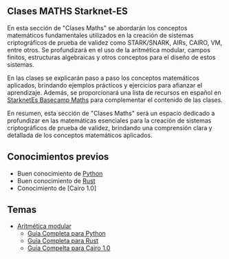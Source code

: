 ## Clases MATHS Starknet-ES
En esta sección de "Clases Maths" se abordarán los conceptos matemáticos fundamentales utilizados en la creación de sistemas criptográficos de prueba de validez como STARK/SNARK, AIRs, CAIRO, VM, entre otros. Se profundizará en el uso de la aritmética modular, campos finitos, estructuras algebraicas y otros conceptos para el diseño de estos sistemas.

En las clases se explicarán paso a paso los conceptos matemáticos aplicados, brindando ejemplos prácticos y ejercicios para afianzar el aprendizaje. Además, se proporcionará una lista de recursos en español en [StarknetEs Basecamp Maths](https://github.com/Starknet-Es/Maths-StarknetEs/tree/main) para complementar el contenido de las clases.

En resumen, esta sección de "Clases Maths" será un espacio dedicado a profundizar en las matemáticas esenciales para la creación de sistemas criptográficos de prueba de validez, brindando una comprensión clara y detallada de los conceptos matemáticos aplicados.

## Conocimientos previos

- Buen conocimiento de [Python](https://www.python.org/)
- Buen conocimiento de [Rust](https://www.rust-lang.org/es/)
- Conocimiento de [Cairo 1.0]

## Temas

- [Aritmética modular](https://github.com/Nadai2010/Clases-Maths/blob/master/Readme%20Aritm%C3%A9tica.md)
    - [Guía Completa para Python](https://github.com/Nadai2010/Clases-Maths/blob/master/Contracts/Aritm%C3%A9tica_ModularPY.md)
    - [Guía Completa para Rust](https://github.com/Nadai2010/Clases-Maths/blob/master/Contracts/Aritm%C3%A9tica_ModularRS.md)
    - [Guía Compelta para Cairo 1.0](https://github.com/Nadai2010/Clases-Maths/blob/master/Contracts/Aritm%C3%A9tica_ModularCAIRO.md)
